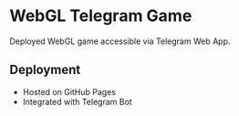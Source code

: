 # WebGL Telegram Game

Deployed WebGL game accessible via Telegram Web App.

## Deployment
- Hosted on GitHub Pages
- Integrated with Telegram Bot